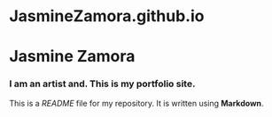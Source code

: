 # JasmineZamora.github.io
# Jasmine Zamora

### I am an artist and. This is my portfolio site.

This is a *README* file for my repository. It is written using **Markdown**.
